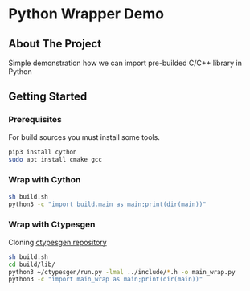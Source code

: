 # Python Wrapper Demo

## About The Project
Simple demonstration how we can import pre-builded C/C++ library in Python

## Getting Started

### Prerequisites

For build sources you must install some tools.
```sh
pip3 install cython
sudo apt install cmake gcc
```
### Wrap with Cython
```sh
sh build.sh
python3 -c "import build.main as main;print(dir(main))"
```

### Wrap with Ctypesgen

Cloning [ctypesgen repository](https://github.com/davidjamesca/ctypesgen.git)

```sh
sh build.sh
cd build/lib/
python3 ~/ctypesgen/run.py -lmal ../include/*.h -o main_wrap.py
python3 -c "import main_wrap as main;print(dir(main))"
```
